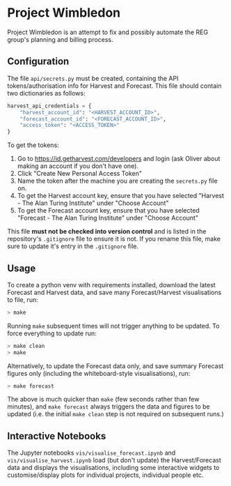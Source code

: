 # Project Wimbledon

Project Wimbledon is an attempt to fix and possibly automate the REG group's
planning and billing process.

## Configuration

The file `api/secrets.py` must be created, containing the API tokens/authorisation info for Harvest and Forecast.
This file should contain two dictionaries as follows:

```python
harvest_api_credentials = {
    "harvest_account_id": "<HARVEST_ACCOUNT_ID>",
    "forecast_account_id": "<FORECAST_ACCOUNT_ID>",
    "access_token": "<ACCESS_TOKEN>"
}
```

To get the tokens: 
1) Go to https://id.getharvest.com/developers and login (ask Oliver about making an account if you don't have one).
2) Click "Create New Personal Access Token"
3) Name the token after the machine you are creating the `secrets.py` file on.
4) To get the Harvest account key, ensure that you have selected "Harvest - The Alan Turing Institute" under "Choose Account" 
5) To get the Forecast account key, ensure that you have selected "Forecast - The Alan Turing Institute" under "Choose Account" 

This file **must not be checked into version control** and is listed in the repository's `.gitignore` file to ensure it is not.
If you rename this file, make sure to update it's entry in the `.gitignore` file.

## Usage

To create a python venv with requirements installed, download the latest Forecast and Harvest data, and save many Forecast/Harvest visualisations to file, run:
```bash
> make
```

Running `make` subsequent times will not trigger anything to be updated. To force everything to update run:
```bash
> make clean
> make
```

Alternatively, to update the Forecast data only, and save summary Forecast figures only (including the whiteboard-style visualisations), run:
```bash
> make forecast 
```
The above is much quicker than `make` (few seconds rather than few minutes), and `make forecast` always triggers the data and figures to be updated (i.e. the initial `make clean` step is not required on subsequent runs.)



## Interactive Notebooks

The Jupyter notebooks `vis/visualise_forecast.ipynb` and `vis/visualise_harvest.ipynb` load (but don't update) the Harvest/Forecast data and displays the visualisations, including some interactive widgets to customise/display plots for individual projects, individual people etc.
